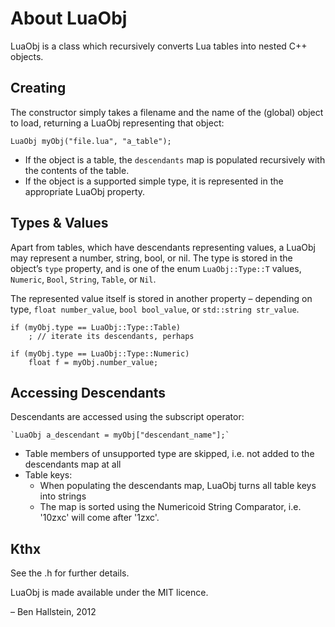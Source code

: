 
# About LuaObj

LuaObj is a class which recursively converts Lua tables into nested C++ objects.

## Creating

The constructor simply takes a filename and the name of the (global) object to load, returning a LuaObj representing that object:

    LuaObj myObj("file.lua", "a_table");

- If the object is a table, the `descendants` map is populated recursively with the contents of the table.
- If the object is a supported simple type, it is represented in the appropriate LuaObj property.


## Types & Values

Apart from tables, which have descendants representing values, a LuaObj may represent a number, string, bool, or nil. The type is stored in the object’s `type` property, and is one of the enum `LuaObj::Type::T` values, `Numeric`, `Bool`, `String`, `Table`, or `Nil`.

The represented value itself is stored in another property – depending on type, `float number_value`, `bool bool_value`, or `std::string str_value`.

    if (myObj.type == LuaObj::Type::Table)
        ; // iterate its descendants, perhaps
    
    if (myObj.type == LuaObj::Type::Numeric)
        float f = myObj.number_value;


## Accessing Descendants

Descendants are accessed using the subscript operator:

    `LuaObj a_descendant = myObj["descendant_name"];`


- Table members of unsupported type are skipped, i.e. not added to the descendants map at all
- Table keys:
	- When populating the descendants map, LuaObj turns all table keys into strings
	- The map is sorted using the Numericoid String Comparator, i.e. '10zxc' will come after '1zxc'.


## Kthx

See the .h for further details.

LuaObj is made available under the MIT licence.

– Ben Hallstein, 2012
